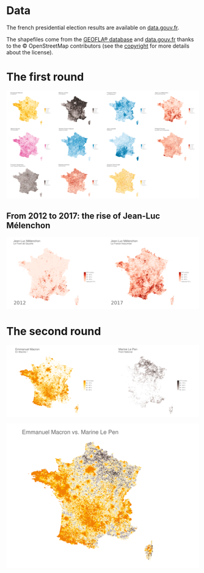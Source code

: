 # Data

The french presidential election results are available on [data.gouv.fr](https://www.data.gouv.fr/fr/posts/les-donnees-des-elections/).

The shapefiles come from the [GEOFLA® database](http://professionnels.ign.fr/geofla) and [data.gouv.fr](https://www.data.gouv.fr/en/datasets/contours-des-regions-francaises-sur-openstreetmap/) thanks to the © OpenStreetMap contributors (see the [copyright](http://www.openstreetmap.org/copyright) for more details about the license).

# The first round

![all_candidates](/plots/all_candidates.png?raw=true)


## From 2012 to 2017: the rise of Jean-Luc Mélenchon

![melenchon_2012_2017](/plots/melenchon_2012_2017.png?raw=true)


# The second round

![macron_le_pen_2](/plots/macron_le_pen_2.png?raw=true)


![macron_le_pen](/plots/macron_le_pen.png?raw=true)
